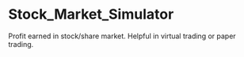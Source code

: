 # Stock_Market_Simulator
Profit earned in stock/share market. Helpful in virtual trading or paper trading.
